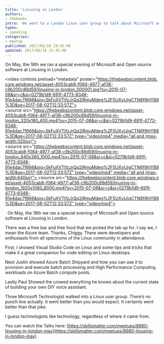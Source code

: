 ```yaml
---
title: 'Linuxing in London'
authors:
- thebeebs
intro: 'We went to a London Linux user group to talk about Microsoft and surprisingly it went really well. '
types:
- speaking
categories:
- meetup
published: 2017/05/18 19:45:00
updated: 2017/08/18 15:45:00
---
```

On May, the 18th we ran a special evening of Microsoft and Open source software at Linuxing in London.

<video controls preload="metadata" poster="https://thebeebscontent.blob.core.windows.net/asset-4053cab8-f084-4977-af38-c9b200c89d59/linuxing-in-london_000001.jpg?sv=2015-07-08&sr=c&si=0279b1d9-691f-4773-8348-91e4dac7f666&sig=SkFuXVTjfzJrQq2jRmuMdeg%2F5UXvIJjgCTN6f9hlYB8%3D&se=2017-08-02T12:33:57Z"><source src="https://thebeebscontent.blob.core.windows.net/asset-4053cab8-f084-4977-af38-c9b200c89d59/linuxing-in-london_320x180_400.mp4?sv=2015-07-08&sr=c&si=0279b1d9-691f-4773-8348-91e4dac7f666&sig=SkFuXVTjfzJrQq2jRmuMdeg%2F5UXvIJjgCTN6f9hlYB8%3D&se=2017-08-02T12:33:57Z" type="video/mp4" media="all and (max-width:320px)"><source src="https://thebeebscontent.blob.core.windows.net/asset-4053cab8-f084-4977-af38-c9b200c89d59/linuxing-in-london_640x360_1000.mp4?sv=2015-07-08&sr=c&si=0279b1d9-691f-4773-8348-91e4dac7f666&sig=SkFuXVTjfzJrQq2jRmuMdeg%2F5UXvIJjgCTN6f9hlYB8%3D&se=2017-08-02T12:33:57Z" type="video/mp4" media="all and (max-width:640px)"> <source src="https://thebeebscontent.blob.core.windows.net/asset-4053cab8-f084-4977-af38-c9b200c89d59/linuxing-in-london_1920x1080_6000.mp4?sv=2015-07-08&sr=c&si=0279b1d9-691f-4773-8348-91e4dac7f666&sig=SkFuXVTjfzJrQq2jRmuMdeg%2F5UXvIJjgCTN6f9hlYB8%3D&se=2017-08-02T12:33:57Z" type="video/mp4">    
<track kind="captions" src="https://thebeebscontent.blob.core.windows.net/asset-822a2691-7bc0-48dc-93e2-85d57d6dcf16/linuxing-in-london.mp4.vtt?sv=2015-07-08&sr=c&si=9dcc308b-5611-4913-9874-53532b60359d&sig=Ubba80qRGdsdIGezQbZgnoZn6I0haGVicE4m4dYa3Dg%3D&se=2017-08-02T13:15:59Z" srclang="en-us" label="English" /></video>
 
On May, the 18th we ran a special evening of Microsoft and Open source software at Linuxing in London.

There was a free bar and free food that we picked the tab up for. I say we, I mean the Azure team. Thanks, Chiggy.  There were developers and enthusiasts from all spectrums of the Linux community in attendance. 

First, I showed Visual Studio Code on Linux and some tips and tricks that make it a great companion for code editing on Linux desktops.

Next Justin showed Azure Batch Shipyard and how you can use it to provision and execute batch processing and High Performance Computing workloads on Azure Batch compute pools.

Lastly Paul Showed the crowed everything he knows about the current state of building your own DIY voice assistant. 

Three Microsoft Technologist walked into a Linux user group. There’s no punch line actually. It went better than you would expect. It certainly went better than that joke. 

I guess technologists like technology, regardless of where it came from.

You can watch the Talks here: [https://skillsmatter.com/meetups/8880-linuxing-in-london-may](https://skillsmatter.com/meetups/8880-linuxing-in-london-may)